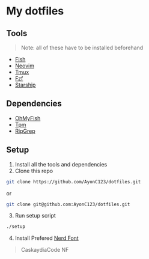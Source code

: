 # My dotfiles

## Tools

> Note: all of these have to be installed beforehand

- [Fish](https://fishshell.com/)
- [Neovim](https://neovim.io)
- [Tmux](https://github.com/tmux/tmux)
- [Fzf](https://github.com/junegunn/fzf)
- [Starship](https://starship.rs/)

## Dependencies

- [OhMyFish](https://github.com/oh-my-fish/oh-my-fish)
- [Tpm](https://github.com/tmux-plugins/tpm)
- [RipGrep](https://github.com/BurntSushi/ripgrep)

## Setup

1. Install all the tools and dependencies
2. Clone this repo

```bash
git clone https://github.com/AyonC123/dotfiles.git
```

or

```bash
git clone git@github.com:AyonC123/dotfiles.git
```

3. Run setup script

```bash
./setup
```

4. Install Prefered [Nerd Font](https://www.nerdfonts.com/)

> CaskaydiaCode NF
